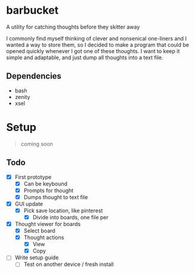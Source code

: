 # barbucket
A utility for catching thoughts before they skitter away

I commonly find myself thinking of clever and nonsenical one-liners and I wanted a way to store them, so I decided to make a program that could be opened quickly whenever I got one of these thoughts. I want to keep it simple and adaptable, and just dump all thoughts into a text file.

## Dependencies
- bash
- zenity
- xsel

# Setup
> coming soon

## Todo
- [x] First prototype
    - [x] Can be keybound
    - [x] Prompts for thought
    - [x] Dumps thought to text file
- [x] GUI update
    - [x] Pick save location, like pinterest
        - [x] Divide into boards, one file per
- [x] Thought viewer for boards
    - [x] Select board
    - [x] Thought actions
        - [x] View
        - [x] Copy
- [ ] Write setup guide
    - [ ] Test on another device / fresh install